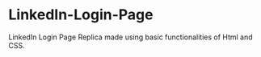 # LinkedIn-Login-Page
LinkedIn Login Page Replica made using basic functionalities of Html and CSS.
